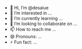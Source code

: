- 👋 Hi, I’m @desaiue
- 👀 I’m interested in ...
- 🌱 I’m currently learning ...
- 💞️ I’m looking to collaborate on ...
- 📫 How to reach me ...
- 😄 Pronouns: ...
- ⚡ Fun fact: ...

<!---
desaiue/desaiue is a ✨ special ✨ repository because its `README.md` (this file) appears on your GitHub profile.
You can click the Preview link to take a look at your changes.
--->
